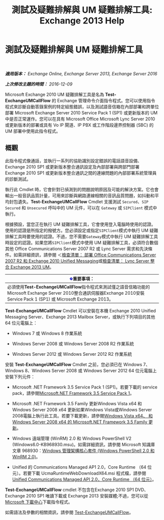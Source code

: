 ﻿---
title: '測試及疑難排解與 UM 疑難排解工具: Exchange 2013 Help'
TOCTitle: 測試及疑難排解與 UM 疑難排解工具
ms:assetid: 1fab2e52-bd2d-4e46-b222-53fee9d34cba
ms:mtpsurl: https://technet.microsoft.com/zh-tw/library/Gg621148(v=EXCHG.150)
ms:contentKeyID: 56271544
ms.date: 05/21/2018
mtps_version: v=EXCHG.150
ms.translationtype: MT
---

# 測試及疑難排解與 UM 疑難排解工具

 

_**適用版本：** Exchange Online, Exchange Server 2013, Exchange Server 2016_

_**上次修改主題的時間：** 2016-12-09_

Microsoft Exchange 2010 UM 疑難排解工具是名為 **Test-ExchangeUMCallFlow** 的 Exchange 管理命令介面指令程式。您可以使用指令程式來診斷自動答錄案例的特定組態錯誤，以及測試語音信箱在內部部署和跨單位部署 Microsoft Exchange Server 2010 Service Pack 1 (SP1) 或更新版本的 UM 中是否正常運作。您可以在具有 Microsoft Office Microsoft Lync Server 2010 或更新版本的部署或具有 Vo IP 閘道、IP PBX 或工作階段邊界控制器 (SBC) 的 UM 部署中使用此指令程式。

## 概觀

此指令程式像通話，並執行一系列的協助識別設定錯誤的電話語音設備、 Exchange 2010 SP1 或更新版本整合通訊設定及內部部署與跨部門部署Exchange 2010 SP1 或更新版本整合通訊之間的連線問題的內部部署系統管理員的診斷測試。

執行此 Cmdlet 時，它會針對已偵測到的問題說明原因及可能的解決方案。它也會輸出一般音訊品質計量，可用來診斷與網路連線相關的音訊品質問題，如抖動和平均封包遺失。**Test-ExchangeUMCallFlow** Cmdlet 支援測試 `Secured`、`SIP Secured` 和 `Unsecured` 呼叫中的 UM 元件，可以在 `Gateway` 或 `SIPClient` 模式中執行。

根據預設，當您正在執行 UM 疑難排解工具，它會使用登入電腦時使用的認證。使用的認證是所指定的撥號方。您必須設定或指定`SIPClient`模式中執行 UM 疑難排解工具時要使用的認證。不過，您不需要`Gateway`模式中執行 UM 疑難排解工具時設定的認證。如果您將`SIPClient`模式中使用 UM 疑難排解工具，必須符合數個其他 Office Communications Server 2007 R2 或 Lync Server 需求和先決條件。如需詳細資訊，請參閱 ＜[檢查清單： 部署 Office Communications Server 2007 R2 和 Exchange 2010 Unified Messaging](https://go.microsoft.com/fwlink/p/?linkid=311961)或[檢查清單： Lync Server 整合 Exchange 2013 UM](checklist-integrate-exchange-2013-um-with-lync-server-exchange-2013-help.md)。

<table>
<thead>
<tr class="header">
<th><img src="images/Bb124558.important(EXCHG.150).gif" title="重要事項" alt="重要事項" />重要事項：</th>
</tr>
</thead>
<tbody>
<tr class="odd">
<td>必須使用<strong>Test-ExchangeUMCallFlow</strong>指令程式來測試僅之語音信箱功能的 Microsoft Exchange Server 2010整合通訊伺服器Exchange 2010安裝 Service Pack 1 (SP1) 或 Microsoft Exchange 2013。</td>
</tr>
</tbody>
</table>


**Test-ExchangeUMCallFlow** Cmdlet 可以安裝在本機 Exchange 2010 Unified Messaging Server、Exchange 2013 Mailbox Server，或執行下列項目的其他 64 位元電腦上：

  - Windows 7 或 Windows 8 作業系統

  - Windows Server 2008 或 Windows Server 2008 R2 作業系統

  - Windows Server 2012 或 Windows Server 2012 R2 作業系統

安裝 **Test-ExchangeUMCallFlow** Cmdlet 之前，您必須已在 Windows 7、Windows 8、Windows Server 2008 或 Windows Server 2012 64 位元電腦上安裝下列元件：

  - Microsoft .NET Framework 3.5 Service Pack 1 (SP1)。若要下載的 service pack，請參閱[Microsoft.NET Framework 3.5 Service Pack 1](https://go.microsoft.com/fwlink/p/?linkid=152380)。

  - Microsoft .NET Framework 3.5 Family 更新Windows Vista x64 和Windows Server 2008 x64 更新如果Windows Vista或Windows Server 2008電腦上執行此工具。若要下載更新，請參閱[Windows Vista x64、 和 Windows Server 2008 x64 的 Microsoft.NET Framework 3.5 Family 更新](https://go.microsoft.com/fwlink/p/?linkid=178998)。

  - Windows 遠端管理 (WinRM) 2.0 和 Windows PowerShell V2 (Windows6.0-KB968930.msu)。如需詳細資訊，請參閱 Microsoft 知識庫文章 968930：[Windows 管理架構核心套件 (Windows PowerShell 2.0 和 WinRM 2.0)](http://go.microsoft.com/fwlink/p/?linkid=3052&kbid=968930)。

  - Unified 的 Communications Managed AP1 2.0，Core Runtime （64 位元）。若要下載 UcmaRuntimeWebDownloadX64.msi 程式檔，請參閱[Unified Communications Managed API 2.0，Core Runtime （64 位元）](https://go.microsoft.com/fwlink/p/?linkid=198175)。

**Test-ExchangeUMCallFlow** cmdlet 不包含在Exchange 2010 SP1 DVD、 Exchange 2010 SP1 唯讀下載或 Exchange 2013 安裝媒體;不過，您可以從[Microsoft 下載中心](https://go.microsoft.com/fwlink/p/?linkid=182625)下載指令程式。

如需語法及參數的相關資訊，請參閱 [Test-ExchangeUMCallFlow](https://technet.microsoft.com/zh-tw/library/ff630913\(v=exchg.150\))。

